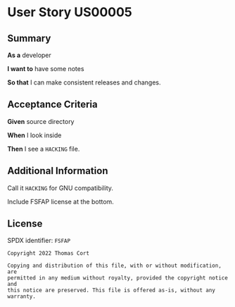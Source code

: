 # User Story US00005

## Summary

**As a** developer

**I want to** have some notes

**So that** I can make consistent releases and changes.

## Acceptance Criteria

**Given** source directory

**When** I look inside

**Then** I see a `HACKING` file.

## Additional Information

Call it `HACKING` for GNU compatibility.

Include FSFAP license at the bottom.

## License

SPDX identifier: `FSFAP`

```
Copyright 2022 Thomas Cort

Copying and distribution of this file, with or without modification, are
permitted in any medium without royalty, provided the copyright notice and
this notice are preserved. This file is offered as-is, without any warranty.
```
